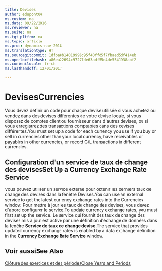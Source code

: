 ```yaml
---
title: Devises
author: edupont04
ms.custom: na
ms.date: 09/22/2016
ms.reviewer: na
ms.suite: na
ms.tgt_pltfrm: na
ms.topic: article
ms.prod: dynamics-nav-2018
ms.translationtype: HT
ms.sourcegitcommit: 1dfba8b14019991c95f40ffd5f7fbaed5df414eb
ms.openlocfilehash: a86ea22694c97277de63adf55e4de5541938abf2
ms.contentlocale: fr-ch
ms.lasthandoff: 12/01/2017

---
```


# <a name="currencies"></a><span data-ttu-id="86d8d-102">Devises</span><span class="sxs-lookup"><span data-stu-id="86d8d-102">Currencies</span></span>
<span data-ttu-id="86d8d-103">Vous devez définir un code pour chaque devise utilisée si vous achetez ou vendez dans des devises différentes de votre devise locale, si vous disposez de comptes client ou fournisseur dans d'autres devises, ou si vous enregistrez des transactions comptables dans des devises différentes.</span><span class="sxs-lookup"><span data-stu-id="86d8d-103">You must set up a code for each currency you use if you buy or sell in currencies other than your local currency, have receivables or payables in other currencies, or record G/L transactions in different currencies.</span></span>  

## <a name="set-up-a-currency-exchange-rate-service"></a><span data-ttu-id="86d8d-104">Configuration d'un service de taux de change des devises</span><span class="sxs-lookup"><span data-stu-id="86d8d-104">Set Up a Currency Exchange Rate Service</span></span>
<span data-ttu-id="86d8d-105">Vous pouvez utiliser un service externe pour obtenir les derniers taux de change des devises dans la fenêtre Devises.</span><span class="sxs-lookup"><span data-stu-id="86d8d-105">You can use an external service to get the latest currency exchange rates into the Currencies window.</span></span> <span data-ttu-id="86d8d-106">Pour mettre à jour les taux de change des devises, vous devez d'abord configurer le service.</span><span class="sxs-lookup"><span data-stu-id="86d8d-106">To update currency exchange rates, you must first set up the service.</span></span>
<span data-ttu-id="86d8d-107">Le service qui fournit des taux de change des devises mis à jour est activé par une définition d'échange de données dans la fenêtre **Service de taux de change devise**.</span><span class="sxs-lookup"><span data-stu-id="86d8d-107">The service that provides updated currency exchange rates is enabled by a data exchange definition in the **Currency Exchange Rate Service** window.</span></span>  

## <a name="see-also"></a><span data-ttu-id="86d8d-108">Voir aussi</span><span class="sxs-lookup"><span data-stu-id="86d8d-108">See Also</span></span>
[<span data-ttu-id="86d8d-109">Clôture des exercices et des périodes</span><span class="sxs-lookup"><span data-stu-id="86d8d-109">Close Years and Periods</span></span>](year-close-years-periods.md)


